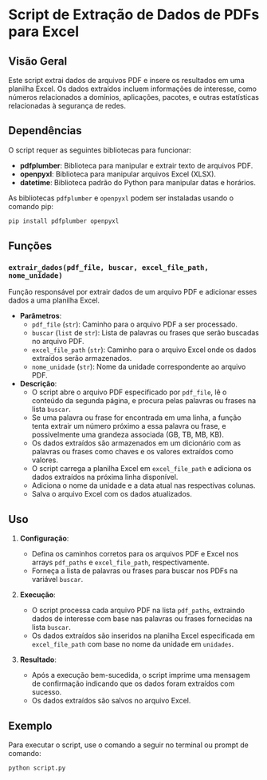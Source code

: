 # Script de Extração de Dados de PDFs para Excel

## Visão Geral

Este script extrai dados de arquivos PDF e insere os resultados em uma planilha Excel. Os dados extraídos incluem informações de interesse, como números relacionados a domínios, aplicações, pacotes, e outras estatísticas relacionadas à segurança de redes.

## Dependências

O script requer as seguintes bibliotecas para funcionar:

- **pdfplumber**: Biblioteca para manipular e extrair texto de arquivos PDF.
- **openpyxl**: Biblioteca para manipular arquivos Excel (XLSX).
- **datetime**: Biblioteca padrão do Python para manipular datas e horários.

As bibliotecas `pdfplumber` e `openpyxl` podem ser instaladas usando o comando pip:

```bash
pip install pdfplumber openpyxl
```

## Funções

### `extrair_dados(pdf_file, buscar, excel_file_path, nome_unidade)`

Função responsável por extrair dados de um arquivo PDF e adicionar esses dados a uma planilha Excel.

- **Parâmetros**:
    - `pdf_file` (`str`): Caminho para o arquivo PDF a ser processado.
    - `buscar` (`list` de `str`): Lista de palavras ou frases que serão buscadas no arquivo PDF.
    - `excel_file_path` (`str`): Caminho para o arquivo Excel onde os dados extraídos serão armazenados.
    - `nome_unidade` (`str`): Nome da unidade correspondente ao arquivo PDF.
- **Descrição**:
    - O script abre o arquivo PDF especificado por `pdf_file`, lê o conteúdo da segunda página, e procura pelas palavras ou frases na lista `buscar`.
    - Se uma palavra ou frase for encontrada em uma linha, a função tenta extrair um número próximo a essa palavra ou frase, e possivelmente uma grandeza associada (GB, TB, MB, KB).
    - Os dados extraídos são armazenados em um dicionário com as palavras ou frases como chaves e os valores extraídos como valores.
    - O script carrega a planilha Excel em `excel_file_path` e adiciona os dados extraídos na próxima linha disponível.
    - Adiciona o nome da unidade e a data atual nas respectivas colunas.
    - Salva o arquivo Excel com os dados atualizados.

## Uso

1. **Configuração**:
    - Defina os caminhos corretos para os arquivos PDF e Excel nos arrays `pdf_paths` e `excel_file_path`, respectivamente.
    - Forneça a lista de palavras ou frases para buscar nos PDFs na variável `buscar`.

2. **Execução**:
    - O script processa cada arquivo PDF na lista `pdf_paths`, extraindo dados de interesse com base nas palavras ou frases fornecidas na lista `buscar`.
    - Os dados extraídos são inseridos na planilha Excel especificada em `excel_file_path` com base no nome da unidade em `unidades`.
    
3. **Resultado**:
    - Após a execução bem-sucedida, o script imprime uma mensagem de confirmação indicando que os dados foram extraídos com sucesso.
    - Os dados extraídos são salvos no arquivo Excel.

## Exemplo

Para executar o script, use o comando a seguir no terminal ou prompt de comando:

```bash
python script.py
```
